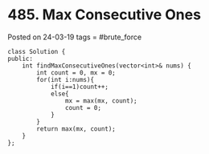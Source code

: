# 485. Max Consecutive Ones
Posted on 24-03-19
tags =  #brute_force 


```
class Solution {
public:
    int findMaxConsecutiveOnes(vector<int>& nums) {
        int count = 0, mx = 0;
        for(int i:nums){
            if(i==1)count++;
            else{
                mx = max(mx, count);
                count = 0;
            }
        }
        return max(mx, count);
    }
};
```
